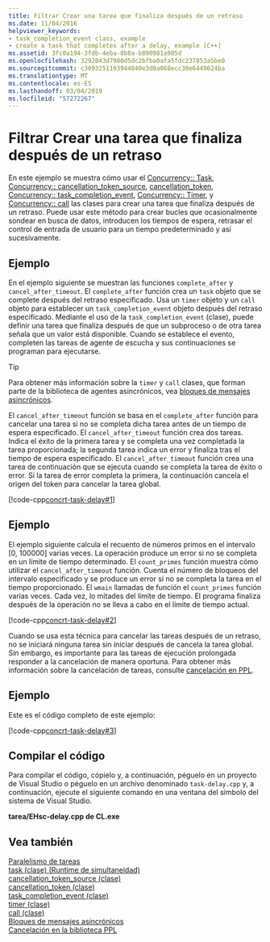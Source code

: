 ```yaml
---
title: Filtrar Crear una tarea que finaliza después de un retraso
ms.date: 11/04/2016
helpviewer_keywords:
- task_completion_event class, example
- create a task that completes after a delay, example [C++]
ms.assetid: 3fc0a194-3fdb-4eba-8b8a-b890981a985d
ms.openlocfilehash: 3292043d7900d5dc2bfba0afa5fdc237853a5be0
ms.sourcegitcommit: c3093251193944840e3d0a068ecc30e6449624ba
ms.translationtype: MT
ms.contentlocale: es-ES
ms.lasthandoff: 03/04/2019
ms.locfileid: "57272267"
---
```

# <a name="how-to-create-a-task-that-completes-after-a-delay"></a>Filtrar Crear una tarea que finaliza después de un retraso

En este ejemplo se muestra cómo usar el [Concurrency:: Task](../../parallel/concrt/reference/task-class.md), [Concurrency:: cancellation_token_source](../../parallel/concrt/reference/cancellation-token-source-class.md), [cancellation_token](../../parallel/concrt/reference/cancellation-token-class.md), [ Concurrency:: task_completion_event](../../parallel/concrt/reference/task-completion-event-class.md), [Concurrency:: Timer](../../parallel/concrt/reference/timer-class.md), y [Concurrency:: call](../../parallel/concrt/reference/call-class.md) las clases para crear una tarea que finaliza después de un retraso. Puede usar este método para crear bucles que ocasionalmente sondear en busca de datos, introducen los tiempos de espera, retrasar el control de entrada de usuario para un tiempo predeterminado y así sucesivamente.

## <a name="example"></a>Ejemplo

En el ejemplo siguiente se muestran las funciones `complete_after` y `cancel_after_timeout`. El `complete_after` función crea un `task` objeto que se complete después del retraso especificado. Usa un `timer` objeto y un `call` objeto para establecer un `task_completion_event` objeto después del retraso especificado. Mediante el uso de la `task_completion_event` (clase), puede definir una tarea que finaliza después de que un subproceso o de otra tarea señala que un valor está disponible. Cuando se establece el evento, completen las tareas de agente de escucha y sus continuaciones se programan para ejecutarse.

> [!TIP]
>  Para obtener más información sobre la `timer` y `call` clases, que forman parte de la biblioteca de agentes asincrónicos, vea [bloques de mensajes asincrónicos](../../parallel/concrt/asynchronous-message-blocks.md).

El `cancel_after_timeout` función se basa en el `complete_after` función para cancelar una tarea si no se completa dicha tarea antes de un tiempo de espera especificado. El `cancel_after_timeout` función crea dos tareas. Indica el éxito de la primera tarea y se completa una vez completada la tarea proporcionada; la segunda tarea indica un error y finaliza tras el tiempo de espera especificado. El `cancel_after_timeout` función crea una tarea de continuación que se ejecuta cuando se completa la tarea de éxito o error. Si la tarea de error completa la primera, la continuación cancela el origen del token para cancelar la tarea global.

[!code-cpp[concrt-task-delay#1](../../parallel/concrt/codesnippet/cpp/how-to-create-a-task-that-completes-after-a-delay_1.cpp)]

## <a name="example"></a>Ejemplo

El ejemplo siguiente calcula el recuento de números primos en el intervalo [0, 100000] varias veces. La operación produce un error si no se completa en un límite de tiempo determinado. El `count_primes` función muestra cómo utilizar el `cancel_after_timeout` función. Cuenta el número de bloqueos del intervalo especificado y se produce un error si no se completa la tarea en el tiempo proporcionado. El `wmain` llamadas de función el `count_primes` función varias veces. Cada vez, lo mitades del límite de tiempo. El programa finaliza después de la operación no se lleva a cabo en el límite de tiempo actual.

[!code-cpp[concrt-task-delay#2](../../parallel/concrt/codesnippet/cpp/how-to-create-a-task-that-completes-after-a-delay_2.cpp)]

Cuando se usa esta técnica para cancelar las tareas después de un retraso, no se iniciará ninguna tarea sin iniciar después de cancela la tarea global. Sin embargo, es importante para las tareas de ejecución prolongada responder a la cancelación de manera oportuna. Para obtener más información sobre la cancelación de tareas, consulte [cancelación en PPL](cancellation-in-the-ppl.md).

## <a name="example"></a>Ejemplo

Este es el código completo de este ejemplo:

[!code-cpp[concrt-task-delay#3](../../parallel/concrt/codesnippet/cpp/how-to-create-a-task-that-completes-after-a-delay_3.cpp)]

## <a name="compiling-the-code"></a>Compilar el código

Para compilar el código, cópielo y, a continuación, péguelo en un proyecto de Visual Studio o péguelo en un archivo denominado `task-delay.cpp` y, a continuación, ejecute el siguiente comando en una ventana del símbolo del sistema de Visual Studio.

**tarea/EHsc-delay.cpp de CL.exe**

## <a name="see-also"></a>Vea también

[Paralelismo de tareas](../../parallel/concrt/task-parallelism-concurrency-runtime.md)<br/>
[task (clase) (Runtime de simultaneidad)](../../parallel/concrt/reference/task-class.md)<br/>
[cancellation_token_source (clase)](../../parallel/concrt/reference/cancellation-token-source-class.md)<br/>
[cancellation_token (clase)](../../parallel/concrt/reference/cancellation-token-class.md)<br/>
[task_completion_event (clase)](../../parallel/concrt/reference/task-completion-event-class.md)<br/>
[timer (clase)](../../parallel/concrt/reference/timer-class.md)<br/>
[call (clase)](../../parallel/concrt/reference/call-class.md)<br/>
[Bloques de mensajes asincrónicos](../../parallel/concrt/asynchronous-message-blocks.md)<br/>
[Cancelación en la biblioteca PPL](cancellation-in-the-ppl.md)

